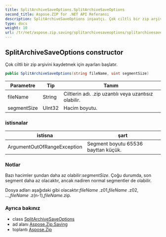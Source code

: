 ```yaml
---
title: SplitArchiveSaveOptions.SplitArchiveSaveOptions
second_title: Aspose.ZIP for .NET API Referansı
description: SplitArchiveSaveOptions inşaatçı. Çok ciltli bir zip arşivini kaydetmek için ayarları başlatır.
type: docs
weight: 10
url: /tr/net/aspose.zip.saving/splitarchivesaveoptions/splitarchivesaveoptions/
---
```

## SplitArchiveSaveOptions constructor

Çok ciltli bir zip arşivini kaydetmek için ayarları başlatır.

```csharp
public SplitArchiveSaveOptions(string fileName, uint segmentSize)
```

| Parametre | Tip | Tanım |
| --- | --- | --- |
| fileName | String | Ciltlerin adı. .zip uzantılı veya uzantısız olabilir. |
| segmentSize | UInt32 | Hacim boyutu. |

### istisnalar

| istisna | şart |
| --- | --- |
| ArgumentOutOfRangeException | Segment boyutu 65536 bayttan küçük. |

### Notlar

Bazı hacimler şundan daha az olabilir:*segmentSize*. Çoğu durumda, son segment daha az olacaktır, ancak nadiren normal segmentler de olabilir.

Dosya adları aşağıdaki gibi olacaktır:*fileName* .z01,*fileName* .z02, ...,*fileName* .z(n-1),*fileName*.zip.

### Ayrıca bakınız

* class [SplitArchiveSaveOptions](../)
* ad alanı [Aspose.Zip.Saving](../../splitarchivesaveoptions/)
* toplantı [Aspose.Zip](../../../)


